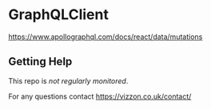 # GraphQLClient 


https://www.apollographql.com/docs/react/data/mutations


## Getting Help

This repo is _not regularly monitored_.

For any questions contact https://vizzon.co.uk/contact/
